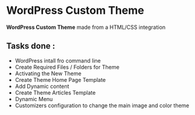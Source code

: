 # WordPress Custom Theme
**WordPress Custom Theme** made from a HTML/CSS integration

## Tasks done :
* WordPress intall fro command line
* Create Required Files / Folders for Theme
* Activating the New Theme
* Create Theme Home Page Template
* Add Dynamic content
* Create Theme Articles Template
* Dynamic Menu 
* Customizers configuration to change the main image and color theme
